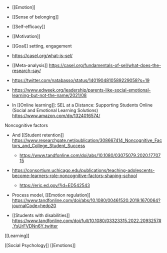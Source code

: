 - [[Emotion]]
- [[Sense of belonging]]
- [[Self-efficacy]]
- [[Motivation]]
- [[Goal]] setting, engagement

- https://casel.org/what-is-sel/
- [[Meta-analysis]] https://casel.org/fundamentals-of-sel/what-does-the-research-say/
- https://twitter.com/natabasso/status/1401904810589229058?s=19
- https://www.edweek.org/leadership/parents-like-social-emotional-learning-but-not-the-name/2021/08

- In [[Online learning]]: SEL at a Distance: Supporting Students Online (Social and Emotional Learning Solutions) https://www.amazon.com/dp/1324016574/

Noncognitive factors

- And [[Student retention]] https://www.researchgate.net/publication/308667414_Noncognitive_Factors_and_College_Student_Success
	-  https://www.tandfonline.com/doi/abs/10.1080/03075079.2020.1770715
- https://consortium.uchicago.edu/publications/teaching-adolescents-become-learners-role-noncognitive-factors-shaping-school
	-  https://eric.ed.gov/?id=ED542543

- Process model, [[Emotion regulation]] https://www.tandfonline.com/doi/abs/10.1080/00461520.2019.1670064?journalCode=hedp20

- [[Students with disabilities]] https://www.tandfonline.com/doi/full/10.1080/03323315.2022.2093257#.YsUrFVDNn6Y.twitter

[[Learning]]

[[Social Psychology]] [[Emotions]]
